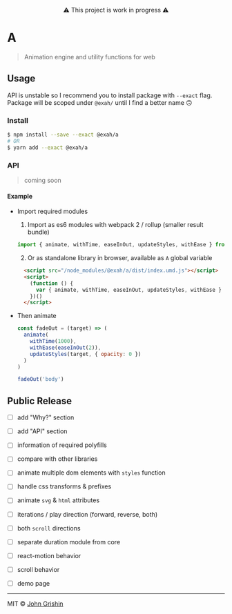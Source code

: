 <p align="center">⚠️ This project is work in progress ⚠️ </p>

# A

> Animation engine and utility functions for web


## Usage

API is unstable so I recommend you to install package with `--exact` flag. Package will be scoped under `@exah/` until I find a better name 🙃


### Install

```sh
$ npm install --save --exact @exah/a
# OR
$ yarn add --exact @exah/a
```


### API

> coming soon


#### Example

- Import required modules

  1. Import as es6 modules with webpack 2 / rollup (smaller result bundle)

    ```js
    import { animate, withTime, easeInOut, updateStyles, withEase } from '@exah/a'
    ```

  2. Or as standalone library in browser, available as `A` global variable

    ```html
      <script src="/node_modules/@exah/a/dist/index.umd.js"></script>
      <script>
        (function () {
          var { animate, withTime, easeInOut, updateStyles, withEase } = A
        })()
      </script>
    ```

- Then animate

  ```js
  const fadeOut = (target) => (
    animate(
      withTime(1000),
      withEase(easeInOut(2)), 
      updateStyles(target, { opacity: 0 })
    )
  )

  fadeOut('body')
  ```


## Public Release

- [ ] add "Why?" section
- [ ] add "API" section
- [ ] information of required polyfills
- [ ] compare with other libraries
- [ ] animate multiple dom elements with `styles` function
- [ ] handle css transforms & prefixes
- [ ] animate `svg` & `html` attributes
- [ ] iterations / play direction (forward, reverse, both)
- [ ] both `scroll` directions
- [ ] separate duration module from core
- [ ] react-motion behavior
- [ ] scroll behavior
- [ ] demo page


---

MIT © [John Grishin](http://johngrish.in)
